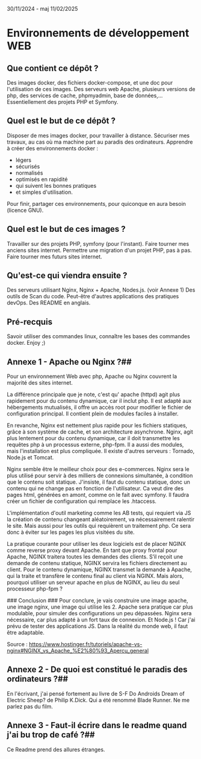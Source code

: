 30/11/2024 - maj 11/02/2025

# Environnements de développement WEB #

## Que contient ce dépôt ? ##
Des images docker, des fichiers docker-compose, et une doc pour l'utilisation de ces images. 
Des serveurs web Apache, plusieurs versions de php, des services de cache, phpmyadmin, base de données,...
Essentiellement des projets PHP et Symfony.

## Quel est le but de ce dépôt ? ##
Disposer de mes images docker, pour travailler à distance. 
Sécuriser mes travaux, au cas où ma machine part au paradis des ordinateurs.
Apprendre à créer des environnements docker :
  * légers
  * sécurisés 
  * normalisés 
  * optimisés en rapidité
  * qui suivent les bonnes pratiques
  * et simples d'utilisation.

Pour finir, partager ces environnements, pour quiconque en aura besoin (licence GNU).


## Quel est le but de ces images ? ##
Travailler sur des projets PHP, symfony (pour l'instant).
Faire tourner mes anciens sites internet.
Permettre une migration d'un projet PHP, pas à pas.
Faire tourner mes futurs sites internet. 

## Qu'est-ce qui viendra ensuite ? ##
Des serveurs utilisant Nginx, Nginx + Apache, Nodes.js. (voir Annexe 1)
Des outils de Scan du code.
Peut-être d'autres applications des pratiques devOps.
Des README en anglais.

## Pré-recquis ##
Savoir utiliser des commandes linux, connaître les bases des commandes docker.
Enjoy ;)

## Annexe 1 - Apache ou Nginx ?##
Pour un environnement Web avec php, Apache ou Nginx couvrent la majorité des sites internet. 

La différence principale que je note, c'est qu' apache (httpd) agit plus rapidement pour du contenu dynamique, car il inclut php.
Il est adapté aux hébergements mutualisés, il offre un accès root pour modifier le fichier de configuration principal.
Il contient plein de modules faciles à installer.

En revanche, Nginx est nettement plus rapide pour les fichiers statiques, grâce à son système de cache, et son architecture asynchrone.
Nginx, agit plus lentement pour du contenu dynamique, car il doit transmettre les requêtes php à un processus externe, php-fpm.
Il a aussi des modules, mais l'installation est plus compliquée.
Il existe d'autres serveurs : Tornado, Node.js et Tomcat.

Nginx semble être le meilleur choix pour des e-commerces.
Nginx sera le plus utilisé pour servir à des milliers de connexions simultanée, à condition que le contenu soit statique.
J'insiste, il faut du contenu statique, donc un contenu qui ne change pas en fonction de l'utilisateur.
Ca veut dire des pages html, générées en amont, comme on le fait avec symfony.
Il faudra créer un fichier de configuration qui remplace les .htaccess.

L'implémentation d'outil marketing comme les AB tests, qui requiert via JS la création de contenu changeant aléatoirement, va nécessairement ralentir le site. Mais aussi pour les outils qui requièrent un traitement php. 
Ce sera donc à éviter sur les pages les plus visitées du site.

La pratique courante pour utiliser les deux logiciels est de placer NGINX comme reverse proxy devant Apache. En tant que proxy frontal pour Apache, NGINX traitera toutes les demandes des clients.
S’il reçoit une demande de contenu statique, NGINX servira les fichiers directement au client.
Pour le contenu dynamique, NGINX transmet la demande à Apache, qui la traite et transfère le contenu final au client via NGINX.
Mais alors, pourquoi utiliser un serveur apache en plus de NGINX, au lieu du seul processeur php-fpm ?

### Conclusion ###
Pour conclure, je vais construire une image apache, une image nginx, une image qui utilise les 2. 
Apache sera pratique car plus modulable, pour simuler des configurations un peu dépassées.
Nginx sera nécessaire, car plus adapté à un fort taux de connexion.
Et Node.js ! Car j'ai prévu de tester des applications JS.
Dans la réalité du monde web, il faut être adaptable.

Source :
https://www.hostinger.fr/tutoriels/apache-vs-nginx#NGINX_vs_Apache_%E2%80%93_Apercu_general


## Annexe 2 - De quoi est constitué le paradis des ordinateurs ?##
En l'écrivant, j'ai pensé fortement au livre de S-F Do Androids Dream of Electric Sheep? de Philip K.Dick.
Qui a été renommé Blade Runner.
Ne me parlez pas du film.


## Annexe 3 - Faut-il écrire dans le readme quand j'ai bu trop de café ?##
Ce Readme prend des allures étranges.

